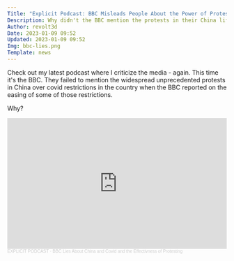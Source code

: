 ```yaml
---
Title: "Explicit Podcast: BBC Misleads People About the Power of Protests in China"
Description: Why didn't the BBC mention the protests in their China lifts Covid restrictions story?
Author: revolt3d
Date: 2023-01-09 09:52
Updated: 2023-01-09 09:52
Img: bbc-lies.png
Template: news
---
```

Check out my latest podcast where I criticize the media - again. This time it's the BBC. They failed to mention the widespread unprecedented protests in China over covid restrictions in the country when the BBC reported on the easing of some of those restrictions. 

Why? 

<iframe width="100%" height="300" scrolling="no" frameborder="no" allow="autoplay" src="https://w.soundcloud.com/player/?url=https%3A//api.soundcloud.com/tracks/1419971818&color=%23ff5500&auto_play=false&hide_related=false&show_comments=true&show_user=true&show_reposts=false&show_teaser=true&visual=true"></iframe><div style="font-size: 10px; color: #cccccc;line-break: anywhere;word-break: normal;overflow: hidden;white-space: nowrap;text-overflow: ellipsis; font-family: Interstate,Lucida Grande,Lucida Sans Unicode,Lucida Sans,Garuda,Verdana,Tahoma,sans-serif;font-weight: 100;"><a href="https://soundcloud.com/user-920536464" title="EXPLICIT PODCAST" target="_blank" style="color: #cccccc; text-decoration: none;">EXPLICIT PODCAST</a> · <a href="https://soundcloud.com/user-920536464/20230109-bbc-china-covid-riots" title="BBC Lies About China and Covid and the Effectivness of Protesting" target="_blank" style="color: #cccccc; text-decoration: none;">BBC Lies About China and Covid and the Effectivness of Protesting</a></div>